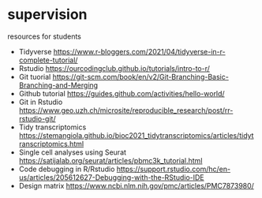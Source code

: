 # supervision

resources for students

-	Tidyverse https://www.r-bloggers.com/2021/04/tidyverse-in-r-complete-tutorial/
-	Rstudio https://ourcodingclub.github.io/tutorials/intro-to-r/
-	Git tuorial https://git-scm.com/book/en/v2/Git-Branching-Basic-Branching-and-Merging
-	Github tutorial https://guides.github.com/activities/hello-world/
-	Git in Rstudio https://www.geo.uzh.ch/microsite/reproducible_research/post/rr-rstudio-git/
-	Tidy transcriptomics https://stemangiola.github.io/bioc2021_tidytranscriptomics/articles/tidytranscriptomics.html
-	Single cell analyses using Seurat https://satijalab.org/seurat/articles/pbmc3k_tutorial.html
-	Code debugging in R/Rstudio https://support.rstudio.com/hc/en-us/articles/205612627-Debugging-with-the-RStudio-IDE
-	Design matrix https://www.ncbi.nlm.nih.gov/pmc/articles/PMC7873980/
